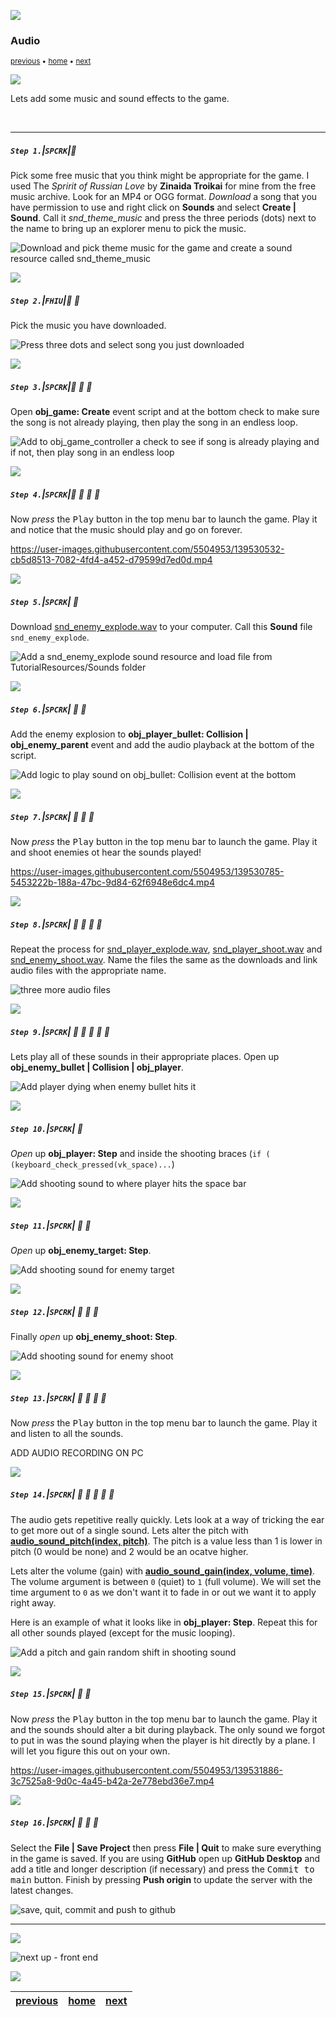 ![](../images/line3.png)

### Audio

<sub>[previous](../ghost-mode/README.md#user-content-ghost-mode) • [home](../README.md#user-content-gms2-top-down-shooter) • [next](../front-end/README.md#user-content-front-end)</sub>

![](../images/line3.png)

Lets add some music and sound effects to the game.

<br>

---


##### `Step 1.`\|`SPCRK`|:small_blue_diamond:

Pick some free music that you think might be appropriate for the game. I used The *Spririt of Russian Love* by **Zinaida Troikai** for mine from the free music archive. Look for an MP4 or OGG format.  *Download* a song that you have permission to use and right click on **Sounds** and select **Create | Sound**.  Call it *snd_theme_music* and press the three periods (dots) next to the name to bring up an explorer menu to pick the music.

![Download and pick theme music for the game and create a sound resource called snd_theme_music](images/AddNewSound.png)

![](../images/line2.png)

##### `Step 2.`\|`FHIU`|:small_blue_diamond: :small_blue_diamond: 

Pick the music you have downloaded.

![Press three dots and select song you just downloaded](images/PIckSong.png)

![](../images/line2.png)

##### `Step 3.`\|`SPCRK`|:small_blue_diamond: :small_blue_diamond: :small_blue_diamond:

Open **obj_game: Create** event script and at the bottom check to make sure the song is not already playing, then play the song in an endless loop.

![Add to obj_game_controller a check to see if song is already playing and if not, then play song in an endless loop](images/PlayMusicGameControllerCreate.png)

![](../images/line2.png)

##### `Step 4.`\|`SPCRK`|:small_blue_diamond: :small_blue_diamond: :small_blue_diamond: :small_blue_diamond:

Now *press* the <kbd>Play</kbd> button in the top menu bar to launch the game. Play it and notice that the music should play and go on forever.

https://user-images.githubusercontent.com/5504953/139530532-cb5d8513-7082-4fd4-a452-d79599d7ed0d.mp4

![](../images/line2.png)

##### `Step 5.`\|`SPCRK`| :small_orange_diamond:

Download [snd_enemy_explode.wav](../Assets/Sounds/snd_enemy_explode.wav) to your computer. Call this **Sound** file `snd_enemy_explode`.

![Add a snd_enemy_explode sound resource and load file from TutorialResources/Sounds folder](images/AddEnemyExplodeSFX.png)

![](../images/line2.png)

##### `Step 6.`\|`SPCRK`| :small_orange_diamond: :small_blue_diamond:

Add the enemy explosion to **obj_player_bullet: Collision | obj_enemy_parent** event and add the audio playback at the bottom of the script.

![Add logic to play sound on obj_bullet: Collision event at the bottom](images/EnemyExplodeSound.png)

![](../images/line2.png)

##### `Step 7.`\|`SPCRK`| :small_orange_diamond: :small_blue_diamond: :small_blue_diamond:

Now *press* the <kbd>Play</kbd> button in the top menu bar to launch the game. Play it and shoot enemies ot hear the sounds played!

https://user-images.githubusercontent.com/5504953/139530785-5453222b-188a-47bc-9d84-62f6948e6dc4.mp4

![](../images/line2.png)

##### `Step 8.`\|`SPCRK`| :small_orange_diamond: :small_blue_diamond: :small_blue_diamond: :small_blue_diamond:

Repeat the process for [snd_player_explode.wav](../Assets/Sounds/snd_player_explode.wav), [snd_player_shoot.wav](../Assets/Sounds/snd_player_shoot.wav) and [snd_enemy_shoot.wav](../Assets/Sounds/snd_enemy_shoot.wav). Name the files the same as the downloads and link audio files with the appropriate name. 

![three more audio files](images/LastThreeSounds.png)

![](../images/line2.png)

##### `Step 9.`\|`SPCRK`| :small_orange_diamond: :small_blue_diamond: :small_blue_diamond: :small_blue_diamond: :small_blue_diamond:

Lets play all of these sounds in their appropriate places.  Open up **obj_enemy_bullet | Collision | obj_player**.

![Add player dying when enemy bullet hits it](images/PlaySoundPlayerExplode.png)

![](../images/line2.png)

##### `Step 10.`\|`SPCRK`| :large_blue_diamond:

*Open* up **obj_player: Step** and inside the shooting braces (`if ( (keyboard_check_pressed(vk_space)...`)

![Add shooting sound to where player hits the space bar](images/PlayerSoundPlayerSHoot.png)

![](../images/line2.png)

##### `Step 11.`\|`SPCRK`| :large_blue_diamond: :small_blue_diamond: 

*Open* up **obj_enemy_target: Step**.

![Add shooting sound for enemy target](images/PlayerSoundEnemyTargetShoot.png)

![](../images/line2.png)


##### `Step 12.`\|`SPCRK`| :large_blue_diamond: :small_blue_diamond: :small_blue_diamond: 

Finally *open* up **obj_enemy_shoot: Step**.

![Add shooting sound for enemy shoot](images/PlayerSoundEnemyShootShoot.png)

![](../images/line2.png)

##### `Step 13.`\|`SPCRK`| :large_blue_diamond: :small_blue_diamond: :small_blue_diamond:  :small_blue_diamond: 

Now *press* the <kbd>Play</kbd> button in the top menu bar to launch the game. Play it and listen to all the sounds.  

ADD AUDIO RECORDING ON PC

![](../images/line2.png)

##### `Step 14.`\|`SPCRK`| :large_blue_diamond: :small_blue_diamond: :small_blue_diamond: :small_blue_diamond:  :small_blue_diamond: 

The audio gets repetitive really quickly.  Lets look at a way of tricking the ear to get more out of a single sound.  Lets alter the pitch with **[audio_sound_pitch(index, pitch)](https://manual.yoyogames.com/GameMaker_Language/GML_Reference/Asset_Management/Audio/audio_sound_pitch.htm)**. The pitch is a value less than 1 is lower in pitch (0 would be none) and 2 would be an ocatve higher.

Lets alter the volume (gain) with **[audio_sound_gain(index, volume, time)](https://manual.yoyogames.com/GameMaker_Language/GML_Reference/Asset_Management/Audio/audio_sound_gain.htm)**. The volume argument is between `0` (quiet) to `1` (full volume).  We will set the time argument to `0` as we don't want it to fade in or out we want it to apply right away.

Here is an example of what it looks like in **obj_player: Step**.  Repeat this for all other sounds played (except for the music looping).

![Add a pitch and gain random shift in shooting sound](images/RandomizeGainPitchAllSounds.png)

![](../images/line2.png)

##### `Step 15.`\|`SPCRK`| :large_blue_diamond: :small_orange_diamond: 

Now *press* the <kbd>Play</kbd> button in the top menu bar to launch the game. Play it and the sounds should alter a bit during playback. The only sound we forgot to put in was the sound playing when the player is hit directly by a plane.  I will let you figure this out on your own.

https://user-images.githubusercontent.com/5504953/139531886-3c7525a8-9d0c-4a45-b42a-2e778ebd36e7.mp4

![](../images/line2.png)

##### `Step 16.`\|`SPCRK`| :large_blue_diamond: :small_orange_diamond: :small_blue_diamond:

Select the **File | Save Project** then press **File | Quit** to make sure everything in the game is saved. If you are using **GitHub** open up **GitHub Desktop** and add a title and longer description (if necessary) and press the <kbd>Commit to main</kbd> button. Finish by pressing **Push origin** to update the server with the latest changes.

![save, quit, commit and push to github](images/GitHub.png)
___

![](../images/line.png)

<!-- <img src="https://via.placeholder.com/1000x100/45D7CA/000000/?text=Next Up - Front End"> -->
![next up - front end](images/banner.png)

![](../images/line.png)

| [previous](../ghost-mode/README.md#user-content-ghost-mode)| [home](../README.md#user-content-gms2-top-down-shooter) | [next](../front-end/README.md#user-content-front-end)|
|---|---|---|
